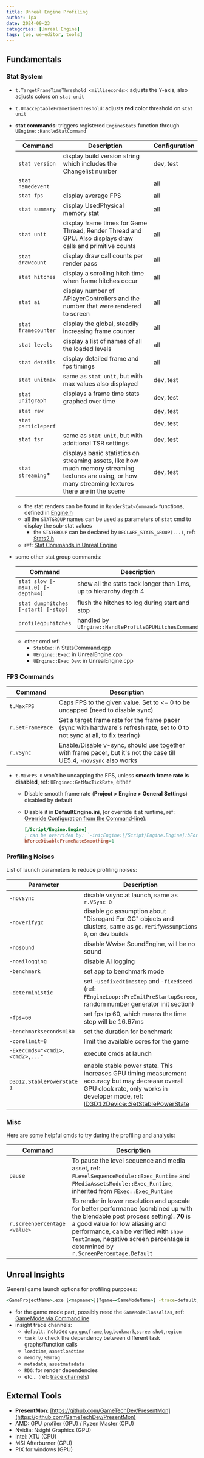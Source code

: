 ```yaml
---
title: Unreal Engine Profiling
author: ipa
date: 2024-09-23
categories: [Unreal Engine]
tags: [ue, ue-editor, tools]
---
```


## Fundamentals

### Stat System

- `t.TargetFrameTimeThreshold <milliseconds>`: adjusts the Y-axis, also adjusts colors on `stat unit`

- `t.UnacceptableFrameTimeThreshold`: adjusts **red** color threshold on `stat unit`

- **stat commands**: triggers registered `EngineStats` function through `UEngine::HandleStatCommand`

  | Command             | Description                                                  | Configuration |
  | ------------------- | ------------------------------------------------------------ | ------------- |
  | `stat version`      | display build version string which includes the Changelist number | dev, test     |
  | `stat namedevent`   |                                                              | all           |
  | `stat fps`          | display average FPS                                          | all           |
  | `stat summary`      | display UsedPhysical memory stat                             | all           |
  | `stat unit`         | display frame times for Game Thread, Render Thread and GPU.  Also displays draw calls and primitive counts | all           |
  | `stat drawcount`    | display draw call counts per render pass                     | all           |
  | `stat hitches`      | display a scrolling hitch time when frame hitches occur      | all           |
  | `stat ai`           | display number of APlayerControllers and the number that were rendered to screen | all           |
  | `stat framecounter` | display the global, steadily increasing frame counter        | all           |
  | `stat levels`       | display a list of names of all the loaded levels             | all           |
  | `stat details`      | display detailed frame and fps timings                       | all           |
  | `stat unitmax`      | same as `stat unit`, but with max values also displayed      | dev, test     |
  | `stat unitgraph`    | displays a frame time stats graphed over time                | dev, test     |
  | `stat raw`          |                                                              | dev, test     |
  | `stat particleperf` |                                                              | dev, test     |
  | `stat tsr`          | same as `stat unit`, but with additional TSR settings        | dev, test     |
  | `stat streaming`*   | displays basic statistics on streaming assets, like how much memory streaming textures are using, or how many streaming textures there are in the scene | dev, test     |

  - the stat renders can be found in `RenderStat<Command>` functions, defined in [Engine.h]()
  - all the `STATGROUP` names can be used as parameters of `stat` cmd to display the sub-stat values
    - the `STATGROUP` can be declared by `DECLARE_STATS_GROUP(...)`, ref: [Stats2.h]()
  - ref: [Stat Commands in Unreal Engine](https://dev.epicgames.com/documentation/en-us/unreal-engine/stat-commands-in-unreal-engine?application_version=5.3)

- some other stat group commands:

  | Command                             | Description                                                  | Configuration |
  | ----------------------------------- | ------------------------------------------------------------ | ------------- |
  | `stat slow [-ms=1.0] [-depth=4]`    | show all the stats took longer than 1ms, up to hierarchy depth 4 | `STAT` macro  |
  | `stat dumphitches [-start] [-stop]` | flush the hitches to log during start and stop               | `STAT` macro  |
  | `profilegpuhitches`                 | handled by `UEngine::HandleProfileGPUHitchesCommand`         | dev, test     |

  - other cmd ref:
    - `StatCmd`: in StatsCommand.cpp
    - `UEngine::Exec`: in UnrealEngine.cpp
    - `UEngine::Exec_Dev`: in UnrealEngine.cpp

### FPS Commands

| Command          | Description                                                  |
| ---------------- | ------------------------------------------------------------ |
| `t.MaxFPS`       | Caps FPS to the given value.  Set to <= 0 to be uncapped (need to disable sync) |
| `r.SetFramePace` | Set a target frame rate for the frame pacer (sync with hardware's refresh rate, set to 0 to not sync at all, to fix tearing) |
| `r.VSync`        | Enable/Disable v-sync, should use together with frame pacer, but it's not the case till UE5.4, `-novsync` also works |

- `t.MaxFPS 0` won't be uncapping the FPS, unless **smooth frame rate is disabled**, ref: `UEngine::GetMaxTickRate`, either 

  - Disable smooth frame rate (**Project > Engine > General Settings**) disabled by default

  - Disable it in **DefaultEngine.ini**, (or override it at runtime, ref: [Override Configuration from the Command-line](https://dev.epicgames.com/documentation/en-us/unreal-engine/configuration-files-in-unreal-engine#overrideconfigurationfromthecommand-line)):

    ```ini
    [/Script/Engine.Engine]
    ; can be overriden by: `-ini:Engine:[/Script/Engine.Engine]:bForceDisableFrameRateSmoothing=1`
    bForceDisableFrameRateSmoothing=1
    ```

### Profiling Noises

List of launch parameters to reduce profiling noises:

| Parameter                       | Description                                                  |
| ------------------------------- | ------------------------------------------------------------ |
| `-novsync`                      | disable vsync at launch, same as `r.VSync 0`                 |
| `-noverifygc`                   | disable gc assumption about "Disregard For GC" objects and clusters, same as `gc.VerifyAssumptions 0`, on dev builds |
| `-nosound`                      | disable Wwise SoundEngine, will be no sound                  |
| `-noailogging`                  | disable AI logging                                           |
| `-benchmark`                    | set app to benchmark mode                                    |
| `-deterministic`                | set `-usefixedtimestep` and `-fixedseed` (ref: `FEngineLoop::PreInitPreStartupScreen`, random number generator init section) |
| `-fps=60`                       | set fps tp 60, which means the time step will be 16.67ms     |
| `-benchmarkseconds=180`         | set the duration for benchmark                               |
| `-corelimit=8`                  | limit the available cores for the game                       |
| `-ExecCmds="<cmd1>,<cmd2>,..."` | execute cmds at launch                                       |
| `D3D12.StablePowerState 1`      | enable stable power state. This increases GPU timing measurement accuracy but may decrease overall GPU clock rate, only works in developer mode, ref: [ID3D12Device::SetStablePowerState](https://learn.microsoft.com/en-us/windows/win32/api/d3d12/nf-d3d12-id3d12device-setstablepowerstate#remarks) |

### Misc

Here are some helpful cmds to try during the profiling and analysis:

| Command                      | Description                                                  |
| ---------------------------- | ------------------------------------------------------------ |
| `pause`                      | To pause the level sequence and media asset, ref: `FLevelSequenceModule::Exec_Runtime` and `FMediaAssetsModule::Exec_Runtime`, inherited from `FExec::Exec_Runtime` |
| `r.screenpercentage <value>` | To render in lower resolution and upscale for better performance (combined up with the blendable post process setting). **70** is a good value for low aliasing and performance, can be verified with `show TestImage`, negative screen percentage is determined by `r.ScreenPercentage.Default` |

## Unreal Insights

General game launch options for profiling purposes:

```cmd
<GameProjectName>.exe [<mapname>][?game=<GameModeName>] -trace=default,task -nosound -noverifygc -novsync, -execcmds="stat namedevents"
```

- for the game mode part, possibly need the `GameModeClassAlias`, ref: [GameMode via Commandline](https://forums.unrealengine.com/t/gamemode-via-commandline/317652/2)
- insight trace channels:
  - `default`: includes `cpu`,`gpu`,`frame`,`log`,`bookmark`,`screenshot`,`region`
  - `task`: to check the dependency between different task graphs/function calls
  - `loadtime`, `assetloadtime`
  - `memory`, `MemTag`
  - `metadata`, `assetmetadata`
  - `RDG`: for render dependencies
  - etc... (ref: [trace channels](https://dev.epicgames.com/documentation/en-us/unreal-engine/unreal-insights-reference-in-unreal-engine-5#tracechannels))

## External Tools

- **PresentMon**: [https://github.com/GameTechDev/PresentMon](https://github.com/GameTechDev/PresentMon)
- AMD: GPU profiler (GPU) / Ryzen Master (CPU)
- Nvidia: Nsight Graphics (GPU)
- Intel: XTU (CPU)
- MSI Afterburner (GPU)
- PIX for windows (GPU)